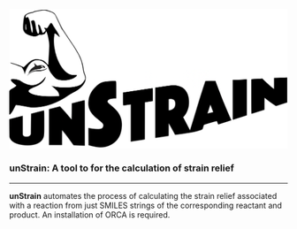 ![alt text](unStrain_logo.png)

### unStrain: A tool to for the calculation of strain relief
***

**unStrain** automates the process of calculating the strain relief associated with a reaction from just SMILES strings of the corresponding
reactant and product. An installation of ORCA is required. 
